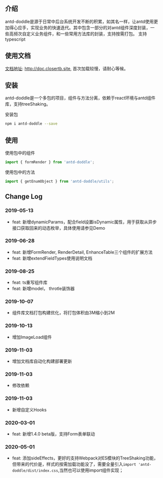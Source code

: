 ## 介绍
antd-doddle是源于日常中后台系统开发不断的积累，如其名一样，让antd使用更加得心应手，实现业务的快速迭代。其中包含一部分的对antd组件深度封装，一些高频次自定义业务组件，和一些常用方法库的封装，支持按需打包。
支持typescript

## 使用文档

[文档地址](http://doc.closertb.site): http://doc.closertb.site, 首次加载较慢，请耐心等候。

## 安装

antd-doddle是一个多包的项目，组件与方法分离，依赖于react环境与antd组件库，支持treeShaking。

安装包
```sh
npm i antd-doddle --save
```

## 使用  

使用包中的组件  
```javascript
import { formRender } from 'antd-doddle';
```

使用包中的方法 
```javascript
import { getEnumObject } from 'antd-doddle/utils';
```


## Change Log

### 2019-05-13

 - feat: 新增dynamicParams，配合field设置isDynamic属性，用于获取从异步接口获取回来的动态枚举，具体使用请参见Demo

### 2019-06-28
 - feat: 新增FormRender, RenderDetail, EnhanceTable三个组件的扩展方法
 - feat: 新增extendFieldTypes使用说明文档

### 2019-08-25

 - feat: ts重写组件库
 - feat: 新增model， throtle装饰器

### 2019-10-07
 - 组件库文档打包构建优化，将打包体积由3M缩小到2M

### 2019-10-13
 - 增加ImageLoad组件  

### 2019-11-03
 - 增加文档库自动化构建部署更新

### 2019-11-03
 - 修改依赖

### 2019-11-03
 - 新增自定义Hooks

### 2020-03-01

 - feat: 新增1.4.0 beta版，支持Form表单联动

 ### 2020-05-01

 - feat: 添加sideEffects，更好的支持Webpack对ES模块的TreeShaking功能，但带来的代价是，样式的按需加载功能没了，需要全量引入`import 'antd-doddle/dist/index.css`,当然也可以使用import组件实现；